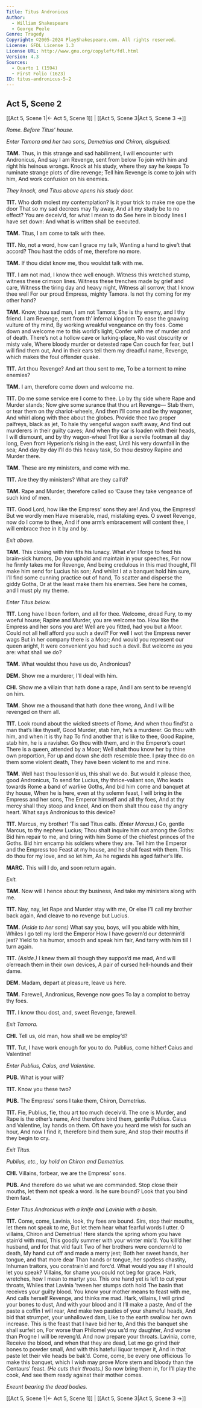 ```yaml
---
Title: Titus Andronicus
Author: 
  - William Shakespeare
  - George Peele
Genre: Tragedy
Copyright: ©2005-2024 PlayShakespeare.com. All rights reserved.
License: GFDL License 1.3
License URL: http://www.gnu.org/copyleft/fdl.html
Version: 4.3
Sources:
  - Quarto 1 (1594)
  - First Folio (1623)
ID: titus-andronicus-5-2
---
```


## Act 5, Scene 2
[[Act 5, Scene 1|← Act 5, Scene 1]] | [[Act 5, Scene 3|Act 5, Scene 3 →]]

*Rome. Before Titus’ house.*

*Enter Tamora and her two sons, Demetrius and Chiron, disguised.*

**TAM.**
Thus, in this strange and sad habiliment,
I will encounter with Andronicus,
And say I am Revenge, sent from below
To join with him and right his heinous wrongs.
Knock at his study, where they say he keeps
To ruminate strange plots of dire revenge;
Tell him Revenge is come to join with him,
And work confusion on his enemies.

*They knock, and Titus above opens his study door.*

**TIT.**
Who doth molest my contemplation?
Is it your trick to make me ope the door
That so my sad decrees may fly away,
And all my study be to no effect?
You are deceiv’d, for what I mean to do
See here in bloody lines I have set down:
And what is written shall be executed.

**TAM.**
Titus, I am come to talk with thee.

**TIT.**
No, not a word, how can I grace my talk,
Wanting a hand to give’t that accord?
Thou hast the odds of me, therefore no more.

**TAM.**
If thou didst know me, thou wouldst talk with me.

**TIT.**
I am not mad, I know thee well enough.
Witness this wretched stump, witness these crimson lines.
Witness these trenches made by grief and care,
Witness the tiring day and heavy night,
Witness all sorrow, that I know thee well
For our proud Empress, mighty Tamora.
Is not thy coming for my other hand?

**TAM.**
Know, thou sad man, I am not Tamora;
She is thy enemy, and I thy friend.
I am Revenge, sent from th’ infernal kingdom
To ease the gnawing vulture of thy mind,
By working wreakful vengeance on thy foes.
Come down and welcome me to this world’s light;
Confer with me of murder and of death.
There’s not a hollow cave or lurking-place,
No vast obscurity or misty vale,
Where bloody murder or detested rape
Can couch for fear, but I will find them out,
And in their ears tell them my dreadful name,
Revenge, which makes the foul offender quake.

**TIT.**
Art thou Revenge? And art thou sent to me,
To be a torment to mine enemies?

**TAM.**
I am, therefore come down and welcome me.

**TIT.**
Do me some service ere I come to thee.
Lo by thy side where Rape and Murder stands;
Now give some surance that thou art Revenge⁠—
Stab them, or tear them on thy chariot-wheels,
And then I’ll come and be thy wagoner,
And whirl along with thee about the globes.
Provide thee two proper palfreys, black as jet,
To hale thy vengeful wagon swift away,
And find out murderers in their guilty caves;
And when thy car is loaden with their heads,
I will dismount, and by thy wagon-wheel
Trot like a servile footman all day long,
Even from Hyperion’s rising in the east,
Until his very downfall in the sea;
And day by day I’ll do this heavy task,
So thou destroy Rapine and Murder there.

**TAM.**
These are my ministers, and come with me.

**TIT.**
Are they thy ministers? What are they call’d?

**TAM.**
Rape and Murder, therefore called so
’Cause they take vengeance of such kind of men.

**TIT.**
Good Lord, how like the Empress’ sons they are!
And you, the Empress! But we wordly men
Have miserable, mad, mistaking eyes.
O sweet Revenge, now do I come to thee,
And if one arm’s embracement will content thee,
I will embrace thee in it by and by.

*Exit above.*

**TAM.**
This closing with him fits his lunacy.
What e’er I forge to feed his brain-sick humors,
Do you uphold and maintain in your speeches,
For now he firmly takes me for Revenge,
And being credulous in this mad thought,
I’ll make him send for Lucius his son;
And whilst I at a banquet hold him sure,
I’ll find some cunning practice out of hand,
To scatter and disperse the giddy Goths,
Or at the least make them his enemies.
See here he comes, and I must ply my theme.

*Enter Titus below.*

**TIT.**
Long have I been forlorn, and all for thee.
Welcome, dread Fury, to my woeful house;
Rapine and Murder, you are welcome too.
How like the Empress and her sons you are!
Well are you fitted, had you but a Moor.
Could not all hell afford you such a devil?
For well I wot the Empress never wags
But in her company there is a Moor;
And would you represent our queen aright,
It were convenient you had such a devil.
But welcome as you are: what shall we do?

**TAM.**
What wouldst thou have us do, Andronicus?

**DEM.**
Show me a murderer, I’ll deal with him.

**CHI.**
Show me a villain that hath done a rape,
And I am sent to be reveng’d on him.

**TAM.**
Show me a thousand that hath done thee wrong,
And I will be revenged on them all.

**TIT.**
Look round about the wicked streets of Rome,
And when thou find’st a man that’s like thyself,
Good Murder, stab him, he’s a murderer.
Go thou with him, and when it is thy hap
To find another that is like to thee,
Good Rapine, stab him, he is a ravisher.
Go thou with them, and in the Emperor’s court
There is a queen, attended by a Moor;
Well shalt thou know her by thine own proportion,
For up and down she doth resemble thee.
I pray thee do on them some violent death,
They have been violent to me and mine.

**TAM.**
Well hast thou lesson’d us, this shall we do.
But would it please thee, good Andronicus,
To send for Lucius, thy thrice-valiant son,
Who leads towards Rome a band of warlike Goths,
And bid him come and banquet at thy house,
When he is here, even at thy solemn feast,
I will bring in the Empress and her sons,
The Emperor himself and all thy foes,
And at thy mercy shall they stoop and kneel,
And on them shalt thou ease thy angry heart.
What says Andronicus to this device?

**TIT.**
Marcus, my brother! ’Tis sad Titus calls.
*(Enter Marcus.)*
Go, gentle Marcus, to thy nephew Lucius;
Thou shalt inquire him out among the Goths:
Bid him repair to me, and bring with him
Some of the chiefest princes of the Goths.
Bid him encamp his soldiers where they are.
Tell him the Emperor and the Empress too
Feast at my house, and he shall feast with them.
This do thou for my love, and so let him,
As he regards his aged father’s life.

**MARC.**
This will I do, and soon return again.

*Exit.*

**TAM.**
Now will I hence about thy business,
And take my ministers along with me.

**TIT.**
Nay, nay, let Rape and Murder stay with me,
Or else I’ll call my brother back again,
And cleave to no revenge but Lucius.

**TAM.**
*(Aside to her sons)*
What say you, boys, will you abide with him,
Whiles I go tell my lord the Emperor
How I have govern’d our determin’d jest?
Yield to his humor, smooth and speak him fair,
And tarry with him till I turn again.

**TIT.**
*(Aside.)*
I knew them all though they suppos’d me mad,
And will o’erreach them in their own devices,
A pair of cursed hell-hounds and their dame.

**DEM.**
Madam, depart at pleasure, leave us here.

**TAM.**
Farewell, Andronicus, Revenge now goes
To lay a complot to betray thy foes.

**TIT.**
I know thou dost, and, sweet Revenge, farewell.

*Exit Tamora.*

**CHI.**
Tell us, old man, how shall we be employ’d?

**TIT.**
Tut, I have work enough for you to do.
Publius, come hither! Caius and Valentine!

*Enter Publius, Caius, and Valentine.*

**PUB.**
What is your will?

**TIT.**
Know you these two?

**PUB.**
The Empress’ sons I take them, Chiron, Demetrius.

**TIT.**
Fie, Publius, fie, thou art too much deceiv’d.
The one is Murder, and Rape is the other’s name,
And therefore bind them, gentle Publius.
Caius and Valentine, lay hands on them.
Oft have you heard me wish for such an hour,
And now I find it, therefore bind them sure,
And stop their mouths if they begin to cry.

*Exit Titus.*

*Publius, etc., lay hold on Chiron and Demetrius.*

**CHI.**
Villains, forbear, we are the Empress’ sons.

**PUB.**
And therefore do we what we are commanded.
Stop close their mouths, let them not speak a word.
Is he sure bound? Look that you bind them fast.

*Enter Titus Andronicus with a knife and Lavinia with a basin.*

**TIT.**
Come, come, Lavinia, look, thy foes are bound.
Sirs, stop their mouths, let them not speak to me,
But let them hear what fearful words I utter.
O villains, Chiron and Demetrius!
Here stands the spring whom you have stain’d with mud,
This goodly summer with your winter mix’d.
You kill’d her husband, and for that vild fault
Two of her brothers were condemn’d to death,
My hand cut off and made a merry jest;
Both her sweet hands, her tongue, and that more dear
Than hands or tongue, her spotless chastity,
Inhuman traitors, you constrain’d and forc’d.
What would you say if I should let you speak?
Villains, for shame you could not beg for grace.
Hark, wretches, how I mean to martyr you.
This one hand yet is left to cut your throats,
Whiles that Lavinia ’tween her stumps doth hold
The basin that receives your guilty blood.
You know your mother means to feast with me,
And calls herself Revenge, and thinks me mad.
Hark, villains, I will grind your bones to dust,
And with your blood and it I’ll make a paste,
And of the paste a coffin I will rear,
And make two pasties of your shameful heads,
And bid that strumpet, your unhallowed dam,
Like to the earth swallow her own increase.
This is the feast that I have bid her to,
And this the banquet she shall surfeit on,
For worse than Philomel you us’d my daughter,
And worse than Progne I will be reveng’d.
And now prepare your throats. Lavinia, come,
Receive the blood, and when that they are dead,
Let me go grind their bones to powder small,
And with this hateful liquor temper it,
And in that paste let their vile heads be bak’d.
Come, come, be every one officious
To make this banquet, which I wish may prove
More stern and bloody than the Centaurs’ feast.
*(He cuts their throats.)*
So now bring them in, for I’ll play the cook,
And see them ready against their mother comes.

*Exeunt bearing the dead bodies.*

[[Act 5, Scene 1|← Act 5, Scene 1]] | [[Act 5, Scene 3|Act 5, Scene 3 →]]